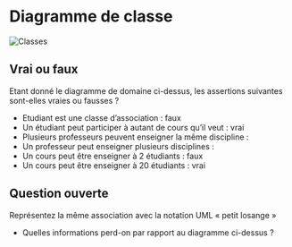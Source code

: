 # Diagramme de classe

![Classes](uml/classes.png)

## Vrai ou faux

Etant donné le diagramme de domaine ci-dessus, les assertions suivantes sont-elles vraies ou fausses ? 
- Etudiant est une classe d’association : faux
- Un étudiant peut participer à autant de cours qu’il veut : vrai
- Plusieurs professeurs peuvent enseigner la même discipline : 
- Un professeur peut enseigner plusieurs disciplines : 
- Un cours peut être enseigner à 2 étudiants : faux
- Un cours peut être enseigner à 20 étudiants : vrai

## Question ouverte

Représentez la même association avec la notation UML « petit losange » 

- Quelles informations perd-on par rapport au diagramme ci-dessus ? 

